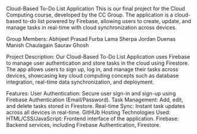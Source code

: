 Cloud-Based To-Do List Application
This is our final project for the Cloud Computing course, developed by the CC Group. The application is a cloud-based to-do list powered by Firebase, allowing users to create, update, and manage tasks in real-time with cloud synchronization across devices.

Group Members:
Abhijeet Prasad
Furba Lama Sherpa
Jordan Duenas
Manish Chaulagain
Saurav Ghosh

Project Description:
Our Cloud-Based To-Do List Application uses Firebase to manage user authentication and store tasks in the cloud using Firestore. The app allows users to sign up, log in, and manage their tasks across devices, showcasing key cloud computing concepts such as database integration, real-time data synchronization, and deployment.

Features:
User Authentication: Secure user sign-in and sign-up using Firebase Authentication (Email/Password).
Task Management: Add, edit, and delete tasks stored in Firestore.
Real-time Sync: Instant task updates across all devices in real-time.
GitHUb Hosting
Technologies Used:
HTML/CSS/JavaScript: Frontend interface of the application.
Firebase: Backend services, including Firebase Authentication, Firestore.

